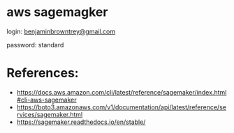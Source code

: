 # aws sagemagker

login:
benjaminbrowntrey@gmail.com

password:
standard

# References:

- https://docs.aws.amazon.com/cli/latest/reference/sagemaker/index.html#cli-aws-sagemaker
- https://boto3.amazonaws.com/v1/documentation/api/latest/reference/services/sagemaker.html
- https://sagemaker.readthedocs.io/en/stable/

